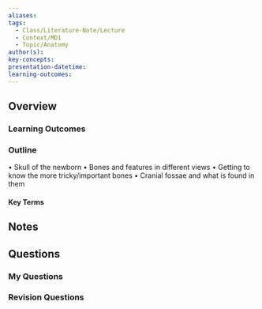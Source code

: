 ```yaml
---
aliases: 
tags:
  - Class/Literature-Note/Lecture
  - Context/MD1
  - Topic/Anatomy
author(s): 
key-concepts: 
presentation-datetime: 
learning-outcomes:
---
```



## Overview
### Learning Outcomes

### Outline
• Skull of the newborn
• Bones and features in different views
• Getting to know the more tricky/important bones
• Cranial fossae and what is found in them
#### Key Terms

## Notes


## Questions

### My Questions
### Revision Questions




